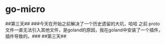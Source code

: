 # go-micro
##第三天##
###今天在开始之前解决了一个历史遗留的大坑，哈哈 之前 proto 文件一直无法引入其他文件，是goland的原因，我在goland中安装了一个插件，插件导致的。###
##第三天##
